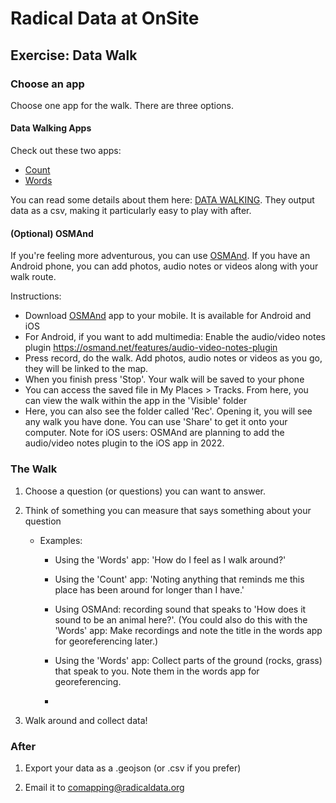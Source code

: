 # Radical Data at OnSite

## Exercise: Data Walk

<!-- Apps:
- [Echoes](https://echoes.xyz/)
- [Open GPS Tracker](https://wiki.openstreetmap.org/wiki/Open_GPS_Tracker) -->

### Choose an app

Choose one app for the walk. There are three options.

#### Data Walking Apps

Check out these two apps:

- [Count](https://datawalking.com/apps/test/counttest/)
- [Words](https://datawalking.com/apps/test/wordstest/)

You can read some details about them here: [DATA WALKING](https://datawalking.com/apps.html). They output data as a csv, making it particularly easy to play with after.

#### (Optional) OSMAnd

If you're feeling more adventurous, you can use [OSMAnd](https://osmand.net/). If you have an Android phone, you can add photos, audio notes or videos along with your walk route.

Instructions:

- Download [OSMAnd](https://osmand.net/) app to your mobile. It is available for Android and iOS
- For Android, if you want to add multimedia: Enable the audio/video notes plugin https://osmand.net/features/audio-video-notes-plugin
- Press record, do the walk. Add photos, audio notes or videos as you go, they will be linked to the map.
- When you finish press 'Stop'. Your walk will be saved to your phone
- You can access the saved file in My Places > Tracks. From here, you can view the walk within the app in the 'Visible' folder
- Here, you can also see the folder called 'Rec'. Opening it, you will see any walk you have done. You can use 'Share' to get it onto your computer.
  Note for iOS users: OSMAnd are planning to add the audio/video notes plugin to the iOS app in 2022.

### The Walk

1. Choose a question (or questions) you can want to answer.

2. Think of something you can measure that says something about your question
   
   - Examples:
     
     - Using the 'Words' app: 'How do I feel as I walk around?'
     
     - Using the 'Count' app: 'Noting anything that reminds me this place has been around for longer than I have.'
     
     - Using OSMAnd: recording sound that speaks to 'How does it sound to be an animal here?'. (You could also do this with the 'Words' app: Make recordings and note the title in the words app for georeferencing later.)
     
     - Using the 'Words' app: Collect parts of the ground (rocks, grass) that speak to you. Note them in the words app for georeferencing.
     
     - 

3. Walk around and collect data!

### After

1. Export your data as a .geojson (or .csv if you prefer)

2. Email it to comapping@radicaldata.org
